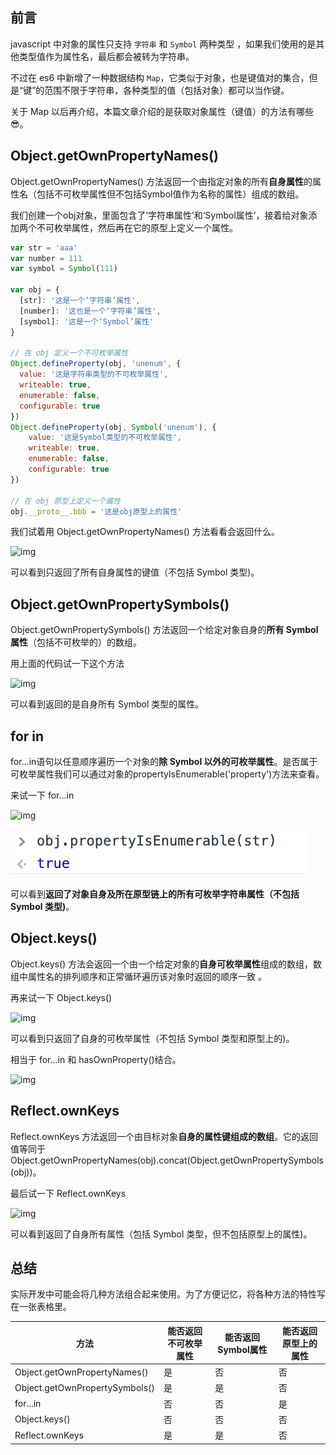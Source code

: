 ## 前言

javascript 中对象的属性只支持 `字符串` 和 `Symbol` 两种类型 ，如果我们使用的是其他类型值作为属性名，最后都会被转为字符串。

不过在 es6 中新增了一种数据结构 `Map`，它类似于对象，也是键值对的集合，但是“键”的范围不限于字符串，各种类型的值（包括对象）都可以当作键。

关于 Map 以后再介绍，本篇文章介绍的是获取对象属性（键值）的方法有哪些😎。

## Object.getOwnPropertyNames()

Object.getOwnPropertyNames() 方法返回一个由指定对象的所有**自身属性**的属性名（包括不可枚举属性但不包括Symbol值作为名称的属性）组成的数组。

我们创建一个obj对象，里面包含了‘字符串属性’和‘Symbol属性’，接着给对象添加两个不可枚举属性，然后再在它的原型上定义一个属性。

```js
var str = 'aaa'
var number = 111
var symbol = Symbol(111)

var obj = {
  [str]: '这是一个‘字符串’属性',
  [number]: '这也是一个‘字符串’属性',
  [symbol]: '这是一个‘Symbol’属性'
}

// 在 obj 定义一个不可枚举属性
Object.defineProperty(obj, 'unenum', {
  value: '这是字符串类型的不可枚举属性',
  writeable: true,
  enumerable: false,
  configurable: true
})
Object.defineProperty(obj, Symbol('unenum'), {
    value: '这是Symbol类型的不可枚举属性',
    writeable: true,
    enumerable: false,
    configurable: true
})

// 在 obj 原型上定义一个属性
obj.__proto__.bbb = '这是obj原型上的属性'

```

我们试着用 Object.getOwnPropertyNames() 方法看看会返回什么。 

![img](https://p3-juejin.byteimg.com/tos-cn-i-k3u1fbpfcp/614de45068bd4c1393c756279d7b8fa8~tplv-k3u1fbpfcp-watermark.awebp) 

可以看到只返回了所有自身属性的键值（不包括 Symbol 类型)。

## Object.getOwnPropertySymbols()

Object.getOwnPropertySymbols() 方法返回一个给定对象自身的**所有 Symbol 属性**（包括不可枚举的）的数组。

用上面的代码试一下这个方法

 ![img](https://p3-juejin.byteimg.com/tos-cn-i-k3u1fbpfcp/616dc440a4b84a78aa577c8007443ebe~tplv-k3u1fbpfcp-watermark.awebp) 

可以看到返回的是自身所有 Symbol 类型的属性。

## for in

for...in语句以任意顺序遍历一个对象的**除 Symbol 以外的可枚举属性**。是否属于可枚举属性我们可以通过对象的propertyIsEnumerable('property')方法来查看。

来试一下 for...in 

![img](https://p3-juejin.byteimg.com/tos-cn-i-k3u1fbpfcp/b0290b7c80914ce29aee709ee57e5388~tplv-k3u1fbpfcp-watermark.awebp) 

![image-20220109162251688](https://github.com/JayFate/FE/blob/master/images/%E5%AF%B9%E8%B1%A1%E5%B1%9E%E6%80%A7.png?raw=true)





可以看到**返回了对象自身及所在原型链上的所有可枚举字符串属性（不包括 Symbol 类型)**。

## Object.keys()

Object.keys() 方法会返回一个由一个给定对象的**自身可枚举属性**组成的数组，数组中属性名的排列顺序和正常循环遍历该对象时返回的顺序一致 。

再来试一下 Object.keys()

 ![img](https://p1-juejin.byteimg.com/tos-cn-i-k3u1fbpfcp/16308742d1e64b81a21b0a33cc9a6219~tplv-k3u1fbpfcp-watermark.awebp) 

可以看到只返回了自身的可枚举属性（不包括 Symbol 类型和原型上的)。

相当于 for...in 和 hasOwnProperty()结合。

 ![img](https://p9-juejin.byteimg.com/tos-cn-i-k3u1fbpfcp/b1bcdcddcad941bf82f93618885cbeb5~tplv-k3u1fbpfcp-watermark.awebp)

## Reflect.ownKeys

Reflect.ownKeys 方法返回一个由目标对象**自身的属性键组成的数组**。它的返回值等同于 Object.getOwnPropertyNames(obj).concat(Object.getOwnPropertySymbols(obj))。

最后试一下 Reflect.ownKeys

![img](https://p1-juejin.byteimg.com/tos-cn-i-k3u1fbpfcp/7070e073724c46388080947cd4799b53~tplv-k3u1fbpfcp-watermark.awebp) 

可以看到返回了自身所有属性（包括 Symbol 类型，但不包括原型上的属性)。

## 总结

实际开发中可能会将几种方法组合起来使用。为了方便记忆，将各种方法的特性写在一张表格里。

| 方法                           | 能否返回不可枚举属性 | 能否返回Symbol属性 | 能否返回原型上的属性 |
| ------------------------------ | -------------------- | ------------------ | -------------------- |
| Object.getOwnPropertyNames()   | 是                   | 否                 | 否                   |
| Object.getOwnPropertySymbols() | 是                   | 是                 | 否                   |
| for...in                       | 否                   | 否                 | 是                   |
| Object.keys()                  | 否                   | 否                 | 否                   |
| Reflect.ownKeys                | 是                   | 是                 | 否                   |


